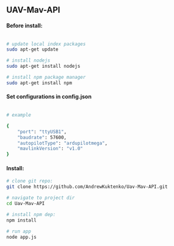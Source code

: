## UAV-Mav-API

#### Before install:

```sh

# update local index packages
sudo apt-get update

# install nodejs
sudo apt-get install nodejs

# install npm package manager
sudo apt-get install npm

```

#### Set configurations in config.json

```sh

# example

{
	"port": "ttyUSB1",
	"baudrate": 57600,
	"autopilotType": "ardupilotmega",
	"mavlinkVersion": "v1.0"
}

```


#### Install:

```sh
# clone git repo:
git clone https://github.com/AndrewKuktenko/Uav-Mav-API.git

# navigate to project dir
cd Uav-Mav-API

# install npm dep:
npm install

# run app
node app.js
```
 
